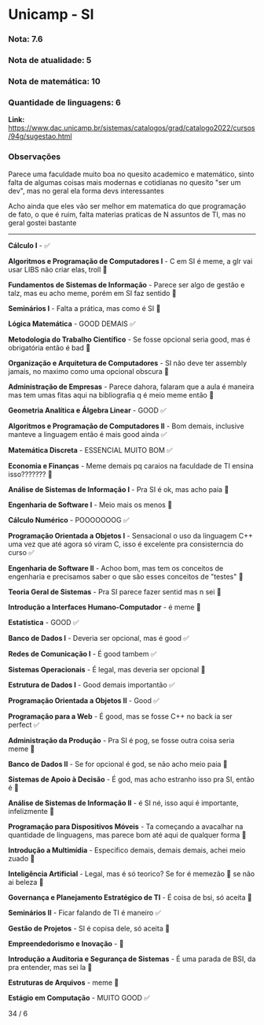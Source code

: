 # Unicamp - SI

### Nota:  7.6

### Nota de atualidade: 5

### Nota de matemática: 10

### Quantidade de linguagens: 6

**Link:** https://www.dac.unicamp.br/sistemas/catalogos/grad/catalogo2022/cursos/94g/sugestao.html

### Observações
Parece uma faculdade muito boa no quesito academico e matemático, sinto falta de algumas coisas mais modernas e cotidianas no quesito "ser um dev", mas no geral ela forma devs interessantes

Acho ainda que eles vão ser melhor em matematica do que programação de fato, o que é ruim, falta materias praticas de N assuntos de TI, mas no geral gostei bastante

----

**Cálculo I** - ✅

**Algoritmos e Programação de Computadores I** - C em SI é meme, a glr vai usar LIBS não criar elas, troll 🚧

**Fundamentos de Sistemas de Informação** - Parece ser algo de gestão e talz, mas eu acho meme, porém em SI faz sentido 🚧

**Seminários I** - Falta a prática, mas como é SI 🚧

**Lógica Matemática** - GOOD DEMAIS ✅

**Metodologia do Trabalho Científico** -  Se fosse opcional seria good, mas é obrigatória então é bad 🔴

**Organização e Arquitetura de Computadores** - SI não deve ter assembly jamais, no maximo como uma opcional obscura 🤪

**Administração de Empresas** - Parece dahora, falaram que a aula é maneira mas tem umas fitas aqui na bibliografia q é meio meme então 🚧

**Geometria Analítica e Álgebra Linear** - GOOD ✅

**Algoritmos e Programação de Computadores II** - Bom demais, inclusive manteve a linguagem então é mais good ainda ✅

**Matemática Discreta** - ESSENCIAL MUITO BOM ✅

**Economia e Finanças** - Meme demais pq caraios na faculdade de TI ensina isso??????? 🤪

**Análise de Sistemas de Informação I** - Pra SI é ok, mas acho paia 🚧

**Engenharia de Software I** - Meio mais os menos 🚧

**Cálculo Numérico** - POOOOOOOG ✅

**Programação Orientada a Objetos I** - Sensacional o uso da linguagem C++ uma vez que até agora só viram C, isso é excelente pra consisterncia do curso ✅

**Engenharia de Software II** - Achoo bom, mas tem os conceitos de engenharia e precisamos saber o que são esses conceitos de "testes" 🚧

**Teoria Geral de Sistemas** - Pra SI parece fazer sentid mas n sei 🚧

**Introdução a Interfaces Humano-Computador** -  é meme 🤪

**Estatística** - GOOD ✅

**Banco de Dados I** - Deveria ser opcional, mas é good ✅

**Redes de Comunicação I** - É good tambem ✅

**Sistemas Operacionais** - É legal, mas deveria ser opcional 🚧

**Estrutura de Dados I** - Good demais importantão ✅

**Programação Orientada a Objetos II** - Good ✅

**Programação para a Web** - É good, mas se fosse C++ no back ia ser perfect ✅

**Administração da Produção** - Pra SI é pog, se fosse outra coisa seria meme 🚧

**Banco de Dados II** - Se for opcional é god, se não acho meio paia 🚧

**Sistemas de Apoio à Decisão** - É god, mas acho estranho isso pra SI, então é 🚧

**Análise de Sistemas de Informação II** - é SI né, isso aqui é importante, infelizmente 🚧

**Programação para Dispositivos Móveis** - Ta começando a avacalhar na quantidade de linguagens, mas parece bom até aqui de qualquer forma 🚧

**Introdução a Multimídia** - Especifico demais, demais demais, achei meio zuado 🔴

**Inteligência Artificial** - Legal, mas é só teorico? Se for é memezão 🤪 se não ai beleza 🚧

**Governança e Planejamento Estratégico de TI** - É coisa de bsi, só aceita 🚧

**Seminários II** - Ficar falando de TI é maneiro ✅

**Gestão de Projetos** - SI é copisa dele, só aceita 🚧

**Empreendedorismo e Inovação** - 🚧

**Introdução a Auditoria e Segurança de Sistemas** - É uma parada de BSI, da pra entender, mas sei la 🚧

**Estruturas de Arquivos** - meme 🤪

**Estágio em Computação** - MUITO GOOD ✅



34 / 6
